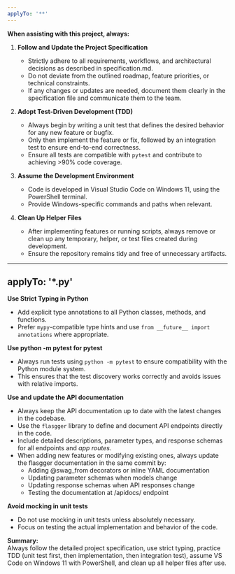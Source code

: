 ```yaml
---
applyTo: '**'
---
```

**When assisting with this project, always:**

1. **Follow and Update the Project Specification**  
   - Strictly adhere to all requirements, workflows, and architectural decisions as described in specification.md.  
   - Do not deviate from the outlined roadmap, feature priorities, or technical constraints.
   - If any changes or updates are needed, document them clearly in the specification file and communicate them to the team.

2. **Adopt Test-Driven Development (TDD)**  
   - Always begin by writing a unit test that defines the desired behavior for any new feature or bugfix.  
   - Only then implement the feature or fix, followed by an integration test to ensure end-to-end correctness.  
   - Ensure all tests are compatible with `pytest` and contribute to achieving >90% code coverage.

3. **Assume the Development Environment**  
   - Code is developed in Visual Studio Code on Windows 11, using the PowerShell terminal.  
   - Provide Windows-specific commands and paths when relevant.

4. **Clean Up Helper Files**  
   - After implementing features or running scripts, always remove or clean up any temporary, helper, or test files created during development.  
   - Ensure the repository remains tidy and free of unnecessary artifacts.
---
applyTo: '*.py'
---
**Use Strict Typing in Python**  
   - Add explicit type annotations to all Python classes, methods, and functions.  
   - Prefer `mypy`-compatible type hints and use `from __future__ import annotations` where appropriate.

**Use python -m pytest for pytest**
   - Always run tests using `python -m pytest` to ensure compatibility with the Python module system.  
   - This ensures that the test discovery works correctly and avoids issues with relative imports.

**Use and update the API documentation**
- Always keep the API documentation up to date with the latest changes in the codebase.
- Use the `flasgger` library to define and document API endpoints directly in the code.
- Include detailed descriptions, parameter types, and response schemas for all endpoints and *app routes*.
- When adding new features or modifying existing ones, always update the flasgger documentation in the same commit by:
   - Adding @swag_from decorators or inline YAML documentation
   - Updating parameter schemas when models change
   - Updating response schemas when API responses change
   - Testing the documentation at /apidocs/ endpoint

**Avoid mocking in unit tests**
- Do not use mocking in unit tests unless absolutely necessary.
- Focus on testing the actual implementation and behavior of the code.

**Summary:**  
Always follow the detailed project specification, use strict typing, practice TDD (unit test first, then implementation, then integration test), assume VS Code on Windows 11 with PowerShell, and clean up all helper files after use.

